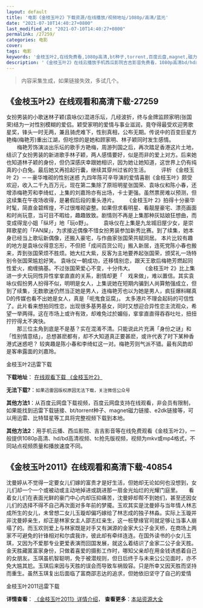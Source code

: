 ```yaml
---
layout: default
title: '电影《金枝玉叶2》下载资源/在线播放/视频地址/1080p/高清/蓝光'
date: "2021-07-10T14:40:27+0800"
last_modified_at: "2021-07-10T14:40:27+0800"
permalink: /27259/
categories: 电影
cover:
tags: 电影
keywords: '金枝玉叶2,在线免费看,1080p高清,bt种子,torrent,百度云盘,magnet,磁力链,迅雷下载资源'
description: '《金枝玉叶2》在线云播放手机西瓜影院吉吉影音免费看，1080p高清bd/hd未删减完整版和tc抢先枪版，mkv/mp4格式，附带bt/torrent种子、magnet/磁力链、百度云盘、网盘资源迅雷下载链接'
---
```


>内容采集生成，如果链接失效，多试几个。


## 《金枝玉叶2》在线观看和高清下载-27259

女扮男装的小歌迷林子颖(袁咏仪)混进乐坛，几经波折，终与金牌监顾家明(张国荣)结为一对性别模糊的爱侣。颖受家明的爱情与事业滋润，竟夺得最受欢迎男歌星奖，锋头一时无两，兼且骑虎难下，性别真相，公布无期。传说中的百变巨星方艳梅(梅艳芳)重出江湖，但吃惊的是她和顾家明、林子颖同时发生感情。<br />　　梅艳芳饰演淡出乐坛的歌手方艳梅，周游列国之后，再次踏足香港这片土地，结识了女扮男装的新进歌手林子颖，两人感情要好，似是而非的爱上对方。后来她也知道林子颖的身份，但仍深感庆幸跟她相识，因为她让她知道，这世界上仍有纯真的小白兔。最后她又再拾起行囊，继续其穿州过省的生活。 　　评析 《金枝玉叶 2》－－豪华堆砌的性别迷惑 九四年陈可辛导演的爱情喜剧《金枝玉叶》颇受欢迎，收入二千九百万元，现在第二集除了原班明星张国荣、袁咏仪和陈小春，还增添梅艳芳和李绮虹，上集的刘嘉玲亦有出场，卡士更强。虽然票房难以预测，但这续集在午夜场收得，是暑假后段的重头港片。 　　《金枝玉叶 2》拍得十分豪华时髦，简直金碧辉煌，不过很堆砌姿整。如果但求看明星、看靓屋豪宅、漂亮画面和时尚玩意，当可目不暇给，趣趣致致。剧情则不再是上集那种灰姑娘狂想曲，而变成得宠小姐「纵坏」地「玩o野」。 　　袁咏仪在上集是九龙城旧屋少女，是崇拜歌星的「FAN屎」，为求接近偶像不惜女扮男装参加新秀比赛。到了续集，她本身已经当上歌坛新偶像，还搬入豪宅，与作曲家张国荣共赋同居。 本片比较有趣的地方是袁咏仪得意忘形，不但把「成间百货公司」搬入新居，连死党陈小春也搬来，弄到张国荣烦不胜烦。她大红大紫，反客为主地要养起张国荣，颁奖礼一场特别令张国荣尴尬好笑。 袁咏仪一朝成功，还移情别恋，跟天王歌后梅艳芳燃起同性爱火，痴缠搞基。不过张国荣爱心不变，十分伟大。 　　《金枝玉叶 2》比上集进一步大玩同性异性挛挛直直的关系，剧情却更「　戏来做」，难以置信。其实袁咏仪假扮男人扮得不似，明明是女人，上集说她在短期内骗到人尚算勉强成立，但到了续集，无数歌迷仍然当正她是男人，连梅艳芳也以为她是男人，疯狂爆料睇真D的传媒也看不出她是女人，真是「呃鬼食豆腐」。 太多港片不理会起码的可信性了。此片看来想拍同性恋，出现很多基男基女，同时又想迎合异性恋主流观众，希望一举两得。这在市场上或许有效，却难免过於媚俗，挛挛直直得吞吞吐吐，扭扭拧拧得太不爽快。<br />　　那三位主角到底是不是基？实在混淆不清。只能说此片充满「身份之谜」和「性别情意结」，总想甚麽都有，却不大知道真正要甚麽，或许代表了时下某种香港式迷惑吧？ 较爽趣是陈小春和李绮虹这一对。梅艳芳则气派不错。最有风韵却是客串露面的刘嘉玲。


金枝玉叶2迅雷下载

**下载地址**： [在线观看下载 《金枝玉叶2》](https://www.993dy.com//vod-detail-id-21102.html) 


**无法下载?**：`如果迅雷因版权原因无法下载，关注微信公众号 `

**其他方法1**：从百度云网盘下载视频，百度云网盘支持在线观看，非会员有限制，如果能找到迅雷下载链接、bt/torrent种子、magnet磁力链接、e2dk链接等，可以用迅雷、比特彗星等工具将完整视频下载到本地。

**其他方法2**：用手机云播、西瓜影院、吉吉影音等在线免费观看《金枝玉叶2》，一般提供1080p高清、hd/bd高清视频、tc抢先版视频，视频为mkv或mp4格式，不同站点视频质量和播放速度不同。


## 《金枝玉叶2011》在线观看和高清下载-40854

沈曼婷从不觉得一定要女儿们嫁的富贵才是好生活，但她却无论如何也没想到，女儿们却一个一个或被动或主动地掉进或跳进那一扇金光灿烂的光耀门庭里。</div>　　看着女儿们在表面光鲜的豪门中心内却压抑痛苦，沈曼婷却帮不到她们，甚至还因女儿们的选择不得不自己再次面对多年前的梦魇。玉欢其实是沈曼婷与当年情人林志成所生的女儿，未曾想二女儿玉璇却偏巧嫁给了林志成的独子林淼。实际上玉璇并非沈曼婷亲生，却正是林家女主人邵志红亲生，这一桩孽缘官司就足够让当事人崩塌了的。而玉欢则爱上与林家既是对手又有渊源的金家大公子金天桥，在商场上两家不可避免的针锋相对和尔虞我诈，彼此却有牵绊连连。在国外读书的小女儿玉琪，又因为不爱那专业更爱表演而回国发展，就这么着结识了金家二公子金天胜。金天胜藏匿富家身份，只做着喜爱的摄影工作时，哪知父亲却在用金钱诱惑着自己的女朋友。玉琪虽机智聪明，免于被潜规则，但日后终于与未来公公见面时，亦不免大尴其尬。玉琪后来因与天胜的误会而导致车祸毁容。只是所幸又因天胜而坚持而重生。虽然玉琪复出后面临了富商邵志达的追求，但她依旧坚守了自己的爱情


金枝玉叶2011迅雷下载

**详情查看**： [《金枝玉叶2011》详情介绍](/movie/40854/)， **查看更多**：[本站资源大全](/movie/t/all/)

